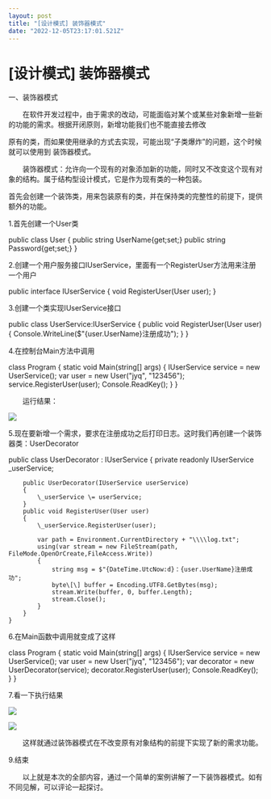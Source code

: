 ```yaml
---
layout: post
title: "[设计模式] 装饰器模式"
date: "2022-12-05T23:17:01.521Z"
---
```

\[设计模式\] 装饰器模式
==============

一、装饰器模式

　　在软件开发过程中，由于需求的改动，可能面临对某个或某些对象新增一些新的功能的需求。根据开闭原则，新增功能我们也不能直接去修改

原有的类，而如果使用继承的方式去实现，可能出现“子类爆炸”的问题，这个时候就可以使用到 装饰器模式。

　　装饰器模式：允许向一个现有的对象添加新的功能，同时又不改变这个现有对象的结构。属于结构型设计模式，它是作为现有类的一种包装。

首先会创建一个装饰类，用来包装原有的类，并在保持类的完整性的前提下，提供额外的功能。

1.首先创建一个User类　

public class User
{
    public string UserName{get;set;}
    public string Password{get;set;}
}

2.创建一个用户服务接口IUserService，里面有一个RegisterUser方法用来注册一个用户

public interface IUserService
{
    void RegisterUser(User user);
}    

3.创建一个类实现IUserService接口

public class UserService:IUserService
{
    public void RegisterUser(User user)
    {
        Console.WriteLine($"{user.UserName}注册成功");
    }
}        

4.在控制台Main方法中调用

class Program
    {
        static void Main(string\[\] args)
        {
            IUserService service \= new UserService();
            var user = new User("jyq", "123456");
            service.RegisterUser(user);
            Console.ReadKey();
        }
    }

　　运行结果：

![](https://img2023.cnblogs.com/blog/2914220/202212/2914220-20221205172234055-162031764.png)

5.现在要新增一个需求，要求在注册成功之后打印日志。这时我们再创建一个装饰器类：UserDecorator

public class UserDecorator : IUserService
    {
        private readonly IUserService \_userService;

        public UserDecorator(IUserService userService)
        {
            \_userService \= userService;
        }
        public void RegisterUser(User user)
        {
            \_userService.RegisterUser(user);

            var path = Environment.CurrentDirectory + "\\\\log.txt";
            using(var stream = new FileStream(path, FileMode.OpenOrCreate,FileAccess.Write))
            {
                string msg = $"{DateTime.UtcNow:d}：{user.UserName}注册成功";
                byte\[\] buffer = Encoding.UTF8.GetBytes(msg);
                stream.Write(buffer, 0, buffer.Length);
                stream.Close();
            }
        }
    }

6.在Main函数中调用就变成了这样　

class Program
    {
        static void Main(string\[\] args)
        {
            IUserService service \= new UserService();
            var user = new User("jyq", "123456");
            var decorator = new UserDecorator(service);
            decorator.RegisterUser(user);
            Console.ReadKey();
        }
    }

7.看一下执行结果

![](https://img2023.cnblogs.com/blog/2914220/202212/2914220-20221205173925302-1996479527.png)

![](https://img2023.cnblogs.com/blog/2914220/202212/2914220-20221205173936370-1632572653.png)

　　这样就通过装饰器模式在不改变原有对象结构的前提下实现了新的需求功能。

9.结束

　　以上就是本次的全部内容，通过一个简单的案例讲解了一下装饰器模式。如有不同见解，可以评论一起探讨。